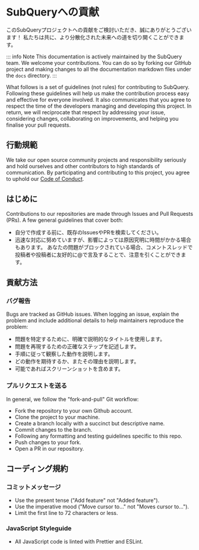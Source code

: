 # SubQueryへの貢献

このSubQueryプロジェクトへの貢献をご検討いただき、誠にありがとうございます！ 私たちは共に、より分散化された未来への道を切り開くことができます。

::: info Note This documentation is actively maintained by the SubQuery team. We welcome your contributions. You can do so by forking our GitHub project and making changes to all the documentation markdown files under the `docs` directory. :::

What follows is a set of guidelines (not rules) for contributing to SubQuery. Following these guidelines will help us make the contribution process easy and effective for everyone involved. It also communicates that you agree to respect the time of the developers managing and developing this project. In return, we will reciprocate that respect by addressing your issue, considering changes, collaborating on improvements, and helping you finalise your pull requests.

## 行動規範

We take our open source community projects and responsibility seriously and hold ourselves and other contributors to high standards of communication. By participating and contributing to this project, you agree to uphold our [Code of Conduct](https://github.com/subquery/subql/blob/main/CODE_OF_CONDUCT.md).

## はじめに

Contributions to our repositories are made through Issues and Pull Requests (PRs). A few general guidelines that cover both:

* 自分で作成する前に、既存のIssuesやPRを検索してください。
* 迅速な対応に努めていますが、影響によっては原因究明に時間がかかる場合もあります。 あなたの問題がブロックされている場合、コメントスレッドで投稿者や投稿者に友好的に@で言及することで、注意を引くことができます。

## 貢献方法

### バグ報告

Bugs are tracked as GitHub issues. When logging an issue, explain the problem and include additional details to help maintainers reproduce the problem:

* 問題を特定するために、明確で説明的なタイトルを使用します。
* 問題を再現するための正確なステップを記述します。
* 手順に従って観察した動作を説明します。
* どの動作を期待するか、またその理由を説明します。
* 可能であればスクリーンショットを含めます。

### プルリクエストを送る

In general, we follow the "fork-and-pull" Git workflow:

* Fork the repository to your own Github account.
* Clone the project to your machine.
* Create a branch locally with a succinct but descriptive name.
* Commit changes to the branch.
* Following any formatting and testing guidelines specific to this repo.
* Push changes to your fork.
* Open a PR in our repository.

## コーディング規約

### コミットメッセージ

* Use the present tense ("Add feature" not "Added feature").
* Use the imperative mood ("Move cursor to..." not "Moves cursor to...").
* Limit the first line to 72 characters or less.

### JavaScript Styleguide

* All JavaScript code is linted with Prettier and ESLint.
